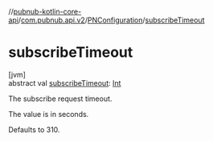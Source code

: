//[pubnub-kotlin-core-api](../../../index.md)/[com.pubnub.api.v2](../index.md)/[PNConfiguration](index.md)/[subscribeTimeout](subscribe-timeout.md)

# subscribeTimeout

[jvm]\
abstract val [subscribeTimeout](subscribe-timeout.md): [Int](https://kotlinlang.org/api/latest/jvm/stdlib/kotlin/-int/index.html)

The subscribe request timeout.

The value is in seconds.

Defaults to 310.

